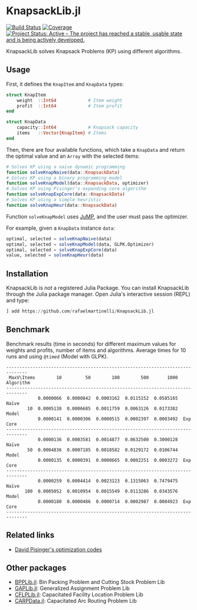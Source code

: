 # KnapsackLib.jl

<!-- [![Stable](https://img.shields.io/badge/docs-stable-blue.svg)](https://rafaelmartinelli.github.io/KnapsackLib.jl/stable)
[![Dev](https://img.shields.io/badge/docs-dev-blue.svg)](https://rafaelmartinelli.github.io/KnapsackLib.jl/dev) -->
[![Build Status](https://github.com/rafaelmartinelli/KnapsackLib.jl/workflows/CI/badge.svg)](https://github.com/rafaelmartinelli/KnapsackLib.jl/actions)
[![Coverage](https://codecov.io/gh/rafaelmartinelli/KnapsackLib.jl/branch/main/graph/badge.svg)](https://codecov.io/gh/rafaelmartinelli/KnapsackLib.jl)
[![Project Status: Active – The project has reached a stable, usable state and is being actively developed.](https://www.repostatus.org/badges/latest/active.svg)](https://www.repostatus.org/#active)

KnapsackLib solves Knapsack Problems (KP) using different algorithms.

## Usage

First, it defines the `KnapItem` and `KnapData` types:

```julia
struct KnapItem
    weight  ::Int64            # Item weight
    profit  ::Int64            # Item profit
end

struct KnapData
    capacity::Int64            # Knapsack capacity
    items   ::Vector{KnapItem} # Items
end
```

Then, there are four available functions, which take a `KnapData` and return the optimal value and an `Array` with the selected items:

```julia
# Solves KP using a naïve dynamic programming
function solveKnapNaive(data::KnapsackData)
# Solves KP using a binary programming model
function solveKnapModel(data::KnapsackData, optimizer)
# Solves KP using Pisinger's expanding core algorithm
function solveKnapExpCore(data::KnapsackData)
# Solves KP using a simple heuristic
function solveKnapHeur(data::KnapsackData)
```
Function `solveKnapModel` uses [JuMP](https://jump.dev/), and the user must pass the optimizer.

For example, given a `KnapData` instance `data`:
```julia
optimal, selected = solveKnapNaive(data)
optimal, selected = solveKnapModel(data, GLPK.Optimizer)
optimal, selected = solveKnapExpCore(data)
value, selected = solveKnapHeur(data)
```

## Installation

KnapsackLib is *not* a registered Julia Package.
You can install KnapsackLib through the Julia package manager.
Open Julia's interactive session (REPL) and type:

```julia
] add https://github.com/rafaelmartinelli/KnapsackLib.jl
```

## Benchmark

Benchmark results (time in seconds) for different maximum values for weights and profits, number of items and algorithms. Average times for 10 runs and using `@timed` (Model with GLPK).

```
------------------------------------------------------------------------------
 MaxV\Items        10         50        100        500       1000  Algorithm
------------------------------------------------------------------------------
            0.0000066  0.0000842  0.0003162  0.0115152  0.0585165  Naïve
        10  0.0005138  0.0006685  0.0011759  0.0063126  0.0173382  Model
            0.0000141  0.0000306  0.0000515  0.0002397  0.0003492  Exp Core
------------------------------------------------------------------------------
            0.0000136  0.0003581  0.0014877  0.0632500  0.3000128  Naïve
        50  0.0004836  0.0007185  0.0018582  0.0129172  0.0106744  Model
            0.0000135  0.0000391  0.0000665  0.0002251  0.0003272  Exp Core
------------------------------------------------------------------------------
            0.0000259  0.0004414  0.0023123  0.1315063  0.7479475  Naïve
       100  0.0005052  0.0010954  0.0015549  0.0113286  0.0343576  Model
            0.0000180  0.0000486  0.0000714  0.0002987  0.0004923  Exp Core
------------------------------------------------------------------------------
```

## Related links

- [David Pisinger's optimization codes](http://hjemmesider.diku.dk/~pisinger/codes.html)

## Other packages

- [BPPLib.jl](https://github.com/rafaelmartinelli/BPPLib.jl): Bin Packing Problem and Cutting Stock Problem Lib
- [GAPLib.jl](https://github.com/rafaelmartinelli/GAPLib.jl): Generalized Assignment Problem Lib
- [CFLPLib.jl](https://github.com/rafaelmartinelli/CFLPLib.jl): Capacitated Facility Location Problem Lib
- [CARPData.jl](https://github.com/rafaelmartinelli/CARPData.jl): Capacitated Arc Routing Problem Lib
